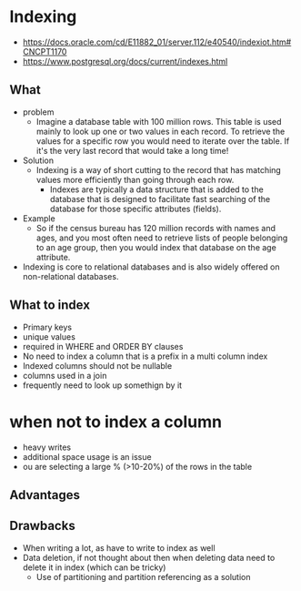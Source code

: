 # Indexing

- https://docs.oracle.com/cd/E11882_01/server.112/e40540/indexiot.htm#CNCPT1170
- https://www.postgresql.org/docs/current/indexes.html
## What

- problem
  - Imagine a database table with 100 million rows.  This table is used mainly to look up one or two values in each record. To retrieve the values for a specific row you would need to iterate over the table. If it's the very last record that would take a long time!
- Solution
  - Indexing is a way of short cutting to the record that has matching values more efficiently than going through each row.
    - Indexes are typically a data structure that is added to the database that is designed to facilitate fast searching of the database for those specific attributes (fields).
- Example
  - So if the census bureau has 120 million records with names and ages, and you most often need to retrieve lists of people belonging to an age group, then you would index that database on the age attribute.
- Indexing is core to relational databases and is also widely offered on non-relational databases.

## What to index

- Primary keys
- unique values
- required in WHERE and ORDER BY clauses
- No need to index a column that is a prefix in a multi column index
- Indexed columns should not be nullable
- columns used in a join
- frequently need to look up somethign by it

# when not to index a column

- heavy writes
- additional space usage is an issue
- ou are selecting a large % (>10-20%) of the rows in the table

## Advantages

## Drawbacks

- When writing a lot, as have to write to index as well
- Data deletion, if not thought about then when deleting data need to delete it in index (which can be tricky)
  - Use of partitioning and partition referencing as a solution

